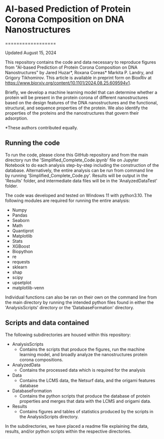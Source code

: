 # AI-based Prediction of Protein Corona Composition on DNA Nanostructures
==================

Updated August 15, 2024

This repository contains the code and data necessary to reproduce figures from "AI-based Prediction of Protein Corona Composition on DNA Nanostructures" by Jared Huzar*, Roxana Coreas* Markita P. Landry, and Grigory Tikhomirov. This article is available in preprint form on BioxRiv at https://www.biorxiv.org/content/10.1101/2024.08.25.609594v1.

Briefly, we develop a machine learning model that can determine whether a protein will be present in the protein corona of different nanostructures based on the design features of the DNA nanostructures and the functional, structural, and sequence properties of the protein. We also identify the properties of the proteins and the nanostructures that govern their adsorption.

*These authors contributed equally.

## Running the code

To run the code, please clone this GitHub repository and from the main directory run the 'Simplified_Complete_Code.ipynb' file on Jupyter Notebook to do each analysis step-by-step including the construction of the database. Alternatively, the entire analysis can be run from command line by running  'Simplified_Complete_Code.py'. Results will be output in the 'Results' folder, and intermediate data files will be in the 'AnalyzedDataTest' folder.

The code was developed and tested on Windows 11 with python3.10. The following modules are required for running the entire analysis:
- Numpy
- Pandas
- Seaborn
- Math
- Quantiprot
- Matplotlib
- Stats
- XGBoost
- Biopython
- re
- requests
- sklearn
- shap
- scipy
- upsetplot
- matplotlib-venn


Individual functions can also be ran on their own on the command line from the main directory by running the intended python files found in either the 'AnalysisScripts' directory or the 'DatabaseFormation' directory.

## Scripts and data contained

The following subdirectories are housed within this repository:
- AnalysisScripts
	- Contains the scripts that produce the figures, run the machine learning model, and broadly analyze the nanostructures protein corona compositions.
- AnalyzedData
	- Contains the processed data which is required for the analysis
- Data
	- Contains the LCMS data, the Netsurf data, and the origami features database
- DatabaseFormation
	- Contains the python scripts that produce the database of protein properties and merges that data with the LCMS and origami data.
- Results
	- Contains figures and tables of statistics produced by the scripts in the AnalysisScripts directory.


In the subdirectories, we have placed a readme file explaining the data, results, and/or python scripts within the respective directories.

